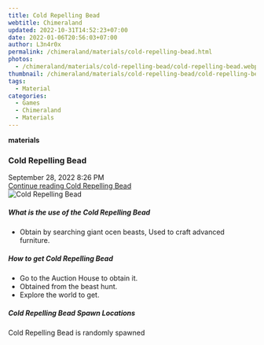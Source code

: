 ```yaml
---
title: Cold Repelling Bead
webtitle: Chimeraland
updated: 2022-10-31T14:52:23+07:00
date: 2022-01-06T20:56:03+07:00
author: L3n4r0x
permalink: /chimeraland/materials/cold-repelling-bead.html
photos:
  - /chimeraland/materials/cold-repelling-bead/cold-repelling-bead.webp
thumbnail: /chimeraland/materials/cold-repelling-bead/cold-repelling-bead.webp
tags:
  - Material
categories:
  - Games
  - Chimeraland
  - Materials
---
```


<section id="bootstrap-wrapper"><link rel="stylesheet" href="https://cdn.statically.io/gh/dimaslanjaka/Web-Manajemen/40ac3225/css/bootstrap-4.5-wrapper.css"/><div class="row g-0 border rounded overflow-hidden flex-md-row mb-4 shadow-sm position-relative"><div class="col p-4 d-flex flex-column position-static"><strong class="d-inline-block mb-2 text-success">materials</strong><h3 class="mb-0">Cold Repelling Bead</h3><div class="mb-1 text-muted">September 28, 2022 8:26 PM</div><a href="#" class="stretched-link d-none">Continue reading Cold Repelling Bead</a></div><div class="col-auto d-none d-lg-block"><img src="/chimeraland/materials/cold-repelling-bead/cold-repelling-bead.webp" alt="Cold Repelling Bead"/></div></div><div class="row"><div class="col-lg-6 col-12 mb-2"><div class="card"><div class="card-body"><h5 class="card-title">What is the use of the Cold Repelling Bead</h5><div class="card-text"><ul><li>Obtain by searching giant ocen beasts, Used to craft advanced furniture.</li></ul></div></div></div></div><div class="col-lg-6 col-12 mb-2"><div class="card"><div class="card-body"><h5 class="card-title">How to get Cold Repelling Bead</h5><div class="card-text"><ul><li>Go to the Auction House to obtain it.</li><li>Obtained from the beast hunt.</li><li>Explore the world to get.</li></ul></div></div></div></div><div class="col-12 mb-2"><h5>Cold Repelling Bead Spawn Locations</h5><p>Cold Repelling Bead is randomly spawned</p></div></div></section>